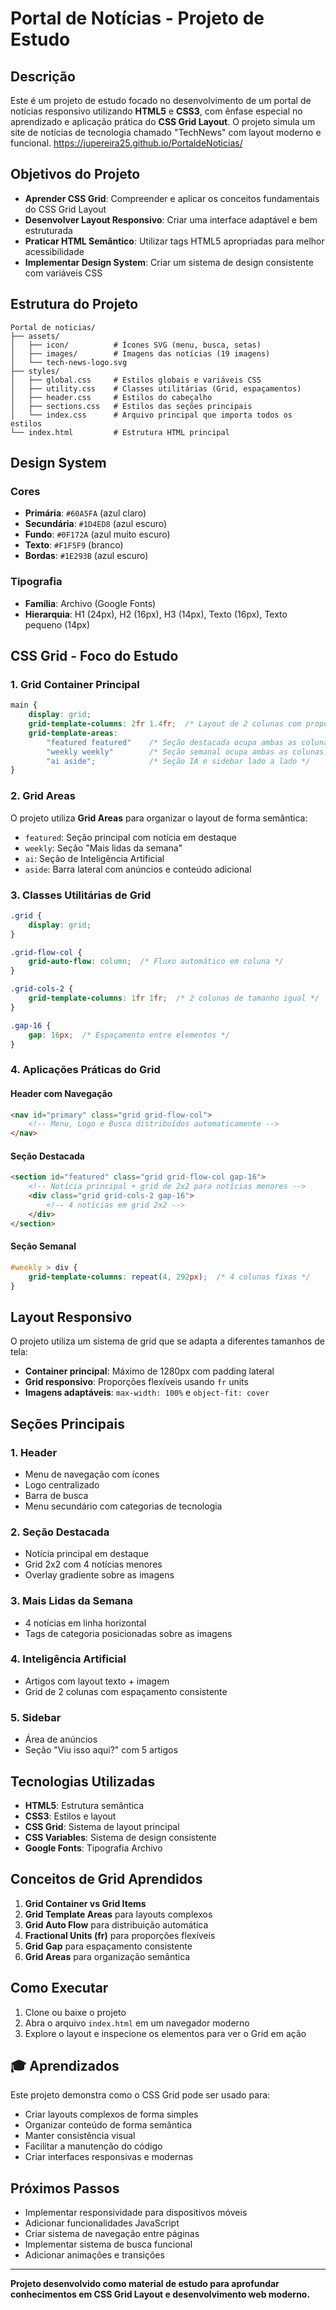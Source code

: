 # Portal de Notícias - Projeto de Estudo

## Descrição

Este é um projeto de estudo focado no desenvolvimento de um portal de notícias responsivo utilizando **HTML5** e **CSS3**, com ênfase especial no aprendizado e aplicação prática do **CSS Grid Layout**. O projeto simula um site de notícias de tecnologia chamado "TechNews" com layout moderno e funcional.
https://jupereira25.github.io/PortaldeNoticias/

## Objetivos do Projeto

- **Aprender CSS Grid**: Compreender e aplicar os conceitos fundamentais do CSS Grid Layout
- **Desenvolver Layout Responsivo**: Criar uma interface adaptável e bem estruturada
- **Praticar HTML Semântico**: Utilizar tags HTML5 apropriadas para melhor acessibilidade
- **Implementar Design System**: Criar um sistema de design consistente com variáveis CSS

## Estrutura do Projeto

```
Portal de noticias/
├── assets/
│   ├── icon/          # Ícones SVG (menu, busca, setas)
│   ├── images/        # Imagens das notícias (19 imagens)
│   └── tech-news-logo.svg
├── styles/
│   ├── global.css     # Estilos globais e variáveis CSS
│   ├── utility.css    # Classes utilitárias (Grid, espaçamentos)
│   ├── header.css     # Estilos do cabeçalho
│   ├── sections.css   # Estilos das seções principais
│   └── index.css      # Arquivo principal que importa todos os estilos
└── index.html         # Estrutura HTML principal
```

## Design System

### Cores
- **Primária**: `#60A5FA` (azul claro)
- **Secundária**: `#1D4ED8` (azul escuro)
- **Fundo**: `#0F172A` (azul muito escuro)
- **Texto**: `#F1F5F9` (branco)
- **Bordas**: `#1E293B` (azul escuro)

### Tipografia
- **Família**: Archivo (Google Fonts)
- **Hierarquia**: H1 (24px), H2 (16px), H3 (14px), Texto (16px), Texto pequeno (14px)

## CSS Grid - Foco do Estudo

### 1. **Grid Container Principal**
```css
main {
    display: grid;
    grid-template-columns: 2fr 1.4fr;  /* Layout de 2 colunas com proporções diferentes */
    grid-template-areas: 
        "featured featured"    /* Seção destacada ocupa ambas as colunas */
        "weekly weekly"        /* Seção semanal ocupa ambas as colunas */
        "ai aside";            /* Seção IA e sidebar lado a lado */
}
```

### 2. **Grid Areas**
O projeto utiliza **Grid Areas** para organizar o layout de forma semântica:
- `featured`: Seção principal com notícia em destaque
- `weekly`: Seção "Mais lidas da semana"
- `ai`: Seção de Inteligência Artificial
- `aside`: Barra lateral com anúncios e conteúdo adicional

### 3. **Classes Utilitárias de Grid**
```css
.grid {
    display: grid;
}

.grid-flow-col {
    grid-auto-flow: column;  /* Fluxo automático em coluna */
}

.grid-cols-2 {
    grid-template-columns: 1fr 1fr;  /* 2 colunas de tamanho igual */
}

.gap-16 {
    gap: 16px;  /* Espaçamento entre elementos */
}
```

### 4. **Aplicações Práticas do Grid**

#### Header com Navegação
```html
<nav id="primary" class="grid grid-flow-col">
    <!-- Menu, Logo e Busca distribuídos automaticamente -->
</nav>
```

#### Seção Destacada
```html
<section id="featured" class="grid grid-flow-col gap-16">
    <!-- Notícia principal + grid de 2x2 para notícias menores -->
    <div class="grid grid-cols-2 gap-16">
        <!-- 4 notícias em grid 2x2 -->
    </div>
</section>
```

#### Seção Semanal
```css
#weekly > div {
    grid-template-columns: repeat(4, 292px);  /* 4 colunas fixas */
}
```

## Layout Responsivo

O projeto utiliza um sistema de grid que se adapta a diferentes tamanhos de tela:
- **Container principal**: Máximo de 1280px com padding lateral
- **Grid responsivo**: Proporções flexíveis usando `fr` units
- **Imagens adaptáveis**: `max-width: 100%` e `object-fit: cover`

## Seções Principais

### 1. **Header**
- Menu de navegação com ícones
- Logo centralizado
- Barra de busca
- Menu secundário com categorias de tecnologia

### 2. **Seção Destacada**
- Notícia principal em destaque
- Grid 2x2 com 4 notícias menores
- Overlay gradiente sobre as imagens

### 3. **Mais Lidas da Semana**
- 4 notícias em linha horizontal
- Tags de categoria posicionadas sobre as imagens

### 4. **Inteligência Artificial**
- Artigos com layout texto + imagem
- Grid de 2 colunas com espaçamento consistente

### 5. **Sidebar**
- Área de anúncios
- Seção "Viu isso aqui?" com 5 artigos

## Tecnologias Utilizadas

- **HTML5**: Estrutura semântica
- **CSS3**: Estilos e layout
- **CSS Grid**: Sistema de layout principal
- **CSS Variables**: Sistema de design consistente
- **Google Fonts**: Tipografia Archivo

## Conceitos de Grid Aprendidos

1. **Grid Container vs Grid Items**
2. **Grid Template Areas** para layouts complexos
3. **Grid Auto Flow** para distribuição automática
4. **Fractional Units (fr)** para proporções flexíveis
5. **Grid Gap** para espaçamento consistente
6. **Grid Areas** para organização semântica

## Como Executar

1. Clone ou baixe o projeto
2. Abra o arquivo `index.html` em um navegador moderno
3. Explore o layout e inspecione os elementos para ver o Grid em ação

## 🎓 Aprendizados

Este projeto demonstra como o CSS Grid pode ser usado para:
- Criar layouts complexos de forma simples
- Organizar conteúdo de forma semântica
- Manter consistência visual
- Facilitar a manutenção do código
- Criar interfaces responsivas e modernas

## Próximos Passos

- Implementar responsividade para dispositivos móveis
- Adicionar funcionalidades JavaScript
- Criar sistema de navegação entre páginas
- Implementar sistema de busca funcional
- Adicionar animações e transições

---

**Projeto desenvolvido como material de estudo para aprofundar conhecimentos em CSS Grid Layout e desenvolvimento web moderno.** 
